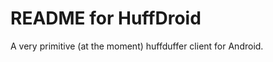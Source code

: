 README for HuffDroid
====================

A very primitive (at the moment) huffduffer client for Android.